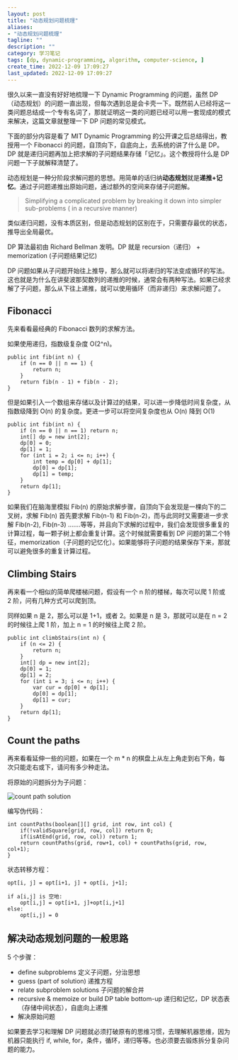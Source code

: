 ```yaml
---
layout: post
title: "动态规划问题梳理"
aliases:
- "动态规划问题梳理"
tagline: ""
description: ""
category: 学习笔记
tags: [dp, dynamic-programming, algorithm, computer-science, ]
create_time: 2022-12-09 17:09:27
last_updated: 2022-12-09 17:09:27
---
```


很久以来一直没有好好地梳理一下 Dynamic Programming 的问题，虽然 DP （动态规划）的问题一直出现，但每次遇到总是会卡壳一下。既然前人已经将这一类问题总结成一个专有名词了，那就证明这一类的问题已经可以用一套现成的模式来解决，这篇文章就整理一下 DP 问题的常见模式。

下面的部分内容是看了 MIT Dynamic Programming 的公开课之后总结得出，教授用一个 Fibonacci 的问题，自顶向下，自底向上，去系统的讲了什么是 DP。 DP 就是递归问题再加上把求解的子问题结果存储「记忆」。这个教授将什么是 DP 问题一下子就解释清楚了。

动态规划是一种分阶段求解问题的思想。用简单的话归纳**动态规划**就是**递推+记忆**。通过子问题递推出原始问题，通过额外的空间来存储子问题解。

> Simplifying a complicated problem by breaking it down into simpler sub-problems ( in a recursive manner)

类似递归问题，没有本质区别，但是动态规划的区别在于，只需要存最优的状态，推导出全局最优。

DP 算法最初由 Richard Bellman 发明。DP 就是 recursion（递归） + memorization (子问题结果记忆)

DP 问题如果从子问题开始往上推导，那么就可以将递归的写法变成循环的写法。这也就是为什么在讲斐波那契数列的递推的时候，通常会有两种写法。如果已经求解了子问题，那么从下往上递推，就可以使用循环（而非递归）来求解问题了。

## Fibonacci

先来看看最经典的 Fibonacci 数列的求解方法。

如果使用递归，指数级复杂度 O(2^n)。

```
public int fib(int n) {
    if (n == 0 || n == 1) {
        return n;
    }
    return fib(n - 1) + fib(n - 2);
}
```

但是如果引入一个数组来存储以及计算过的结果，可以进一步降低时间复杂度，从指数级降到 O(n) 的复杂度。更进一步可以将空间复杂度也从 O(n) 降到 O(1)

```
public int fib(int n) {
    if (n == 0 || n == 1) return n;
    int[] dp = new int[2];
    dp[0] = 0;
    dp[1] = 1;
    for (int i = 2; i <= n; i++) {
        int temp = dp[0] + dp[1];
        dp[0] = dp[1];
        dp[1] = temp;
    }
    return dp[1];
}
```

如果我们在脑海里模拟 Fib(n) 的原始求解步骤，自顶向下会发现是一棵向下的二叉树，求解 Fib(n) 首先要求解 Fib(n-1) 和 Fib(n-2)，而与此同时又需要进一步求解 Fib(n-2), Fib(n-3) .......等等，并且向下求解的过程中，我们会发现很多重复的计算过程，每一颗子树上都会重复计算。这个时候就需要看到 DP 问题的第二个特征，memorization（子问题的记忆化）。如果能够将子问题的结果保存下来，那就可以避免很多的重复计算过程。

## Climbing Stairs

再来看一个相似的简单爬楼梯问题，假设有一个 n 阶的楼梯，每次可以爬 1 阶或 2 阶，问有几种方式可以爬到顶。

同样如果 n 是 2，那么可以是 1+1，或者 2。如果是 n 是 3，那就可以是在 n = 2 的时候往上爬 1 阶，加上 n = 1 的时候往上爬 2 阶。

```
public int climbStairs(int n) {
    if (n <= 2) {
        return n;
    }
    int[] dp = new int[2];
    dp[0] = 1;
    dp[1] = 2;
    for (int i = 3; i <= n; i++) {
        var cur = dp[0] + dp[1];
        dp[0] = dp[1];
        dp[1] = cur;
    }
    return dp[1];
}
```

## Count the paths

再来看看延伸一些的问题，如果在一个 m \* n 的棋盘上从左上角走到右下角，每次只能走右或下，请问有多少种走法。

将原始的问题拆分为子问题：

![count path solution](https://photo.einverne.info/images/2022/12/15/ZKMr.png)

编写伪代码：

```
int countPaths(boolean[][] grid, int row, int col) {
    if(!validSquare[grid, row, col]) return 0;
    if(isAtEnd(grid, row, col)) return 1;
    return countPaths(grid, row+1, col) + countPaths(grid, row, col+1);
}
```

状态转移方程：

```
opt[i, j] = opt[i+1, j] + opt[i, j+1];

if a[i,j] is 空地:
    opt[i,j] = opt[i+1, j]+opt[i,j+1]
else:
    opt[i,j] = 0
```

## 解决动态规划问题的一般思路

5 个步骤：

- define subproblems 定义子问题，分治思想
- guess (part of solution) 递推方程
- relate subproblem solutions 子问题的解合并
- recursive & memoize or build DP table bottom-up 递归和记忆，DP 状态表（存储中间状态），自底向上递推
- 解决原始问题

如果要去学习和理解 DP 问题就必须打破原有的思维习惯，去理解机器思维，因为机器只能执行 if, while, for，条件，循环，递归等等。也必须要去锻炼拆分复杂问题的能力。
